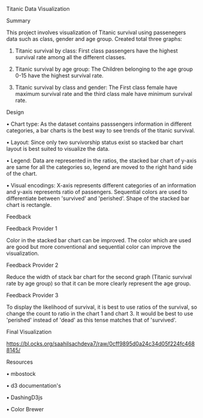 Titanic Data Visualization

Summary

This project involves visualization of Titanic survival using passenegers data such as class, gender and age group. Created total three graphs:

1.	Titanic survival by class: First class passengers have the highest survival rate among all the different classes.

2.	Titanic survival by age group: The Children belonging to the age group 0-15 have the highest survival rate.

3.	Titanic survival by class and gender: The First class female have maximum survival rate and the third class male have minimum survival rate.


Design

•	Chart type: As the dataset contains passsengers information in different categories, a bar charts is the best way to see trends of the titanic survival.

•	Layout: Since only two survivorship status exist so stacked bar chart layout is best suited to visualize the data.

•	Legend: Data are represented in the ratios, the stacked bar chart of y-axis are same for all the categories so, legend are moved to the right hand side of the chart.

•	Visual encodings: X-axis represents different categories of an information and y-axis represents ratio of passengers. Sequential colors are used to differentiate between 'survived' and 'perished'. Shape of the stacked bar chart is rectangle.

Feedback

Feedback Provider 1

Color in the stacked bar chart can be improved. The color which are used are good but more conventional and sequential color can improve the visualization.

Feedback Provider 2

Reduce the width of stack bar chart for the second graph (Titanic survival rate by age group) so that it can be more clearly represent the age group.

Feedback Provider 3

To display the likelihood of survival, it is best to use ratios of the survival, so change the count to ratio in the chart 1 and chart 3. It would be best to use 'perished' instead of 'dead' as this tense matches that of 'survived'.

Final Visualization

https://bl.ocks.org/saahilsachdeva7/raw/0cff9895d0a24c34d05f224fc4688145/

Resources

•	mbostock

•	d3 documentation's

•	DashingD3js

•	Color Brewer

